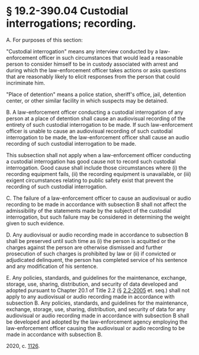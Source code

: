 # § 19.2-390.04 Custodial interrogations; recording.

<p>A. For purposes of this section:</p><p>"Custodial interrogation" means any interview conducted by a law-enforcement officer in such circumstances that would lead a reasonable person to consider himself to be in custody associated with arrest and during which the law-enforcement officer takes actions or asks questions that are reasonably likely to elicit responses from the person that could incriminate him.</p><p>"Place of detention" means a police station, sheriff's office, jail, detention center, or other similar facility in which suspects may be detained.</p><p>B. A law-enforcement officer conducting a custodial interrogation of any person at a place of detention shall cause an audiovisual recording of the entirety of such custodial interrogation to be made. If such law-enforcement officer is unable to cause an audiovisual recording of such custodial interrogation to be made, the law-enforcement officer shall cause an audio recording of such custodial interrogation to be made.</p><p>This subsection shall not apply when a law-enforcement officer conducting a custodial interrogation has good cause not to record such custodial interrogation. Good cause shall include those circumstances where (i) the recording equipment fails, (ii) the recording equipment is unavailable, or (iii) exigent circumstances relating to public safety exist that prevent the recording of such custodial interrogation.</p><p>C. The failure of a law-enforcement officer to cause an audiovisual or audio recording to be made in accordance with subsection B shall not affect the admissibility of the statements made by the subject of the custodial interrogation, but such failure may be considered in determining the weight given to such evidence.</p><p>D. Any audiovisual or audio recording made in accordance to subsection B shall be preserved until such time as (i) the person is acquitted or the charges against the person are otherwise dismissed and further prosecution of such charges is prohibited by law or (ii) if convicted or adjudicated delinquent, the person has completed service of his sentence and any modification of his sentence.</p><p>E. Any policies, standards, and guidelines for the maintenance, exchange, storage, use, sharing, distribution, and security of data developed and adopted pursuant to Chapter 20.1 of Title 2.2 (§ <a href='/vacode/2.2-2005/'>2.2-2005</a> et. seq.) shall not apply to any audiovisual or audio recording made in accordance with subsection B. Any policies, standards, and guidelines for the maintenance, exchange, storage, use, sharing, distribution, and security of data for any audiovisual or audio recording made in accordance with subsection B shall be developed and adopted by the law-enforcement agency employing the law-enforcement officer causing the audiovisual or audio recording to be made in accordance with subsection B.</p><p>2020, c. <a href='http://lis.virginia.gov/cgi-bin/legp604.exe?201+ful+CHAP1126'>1126</a>.</p>